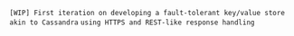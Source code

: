 ```[WIP] First iteration on developing a fault-tolerant key/value store akin to Cassandra```
```using HTTPS and REST-like response handling```
